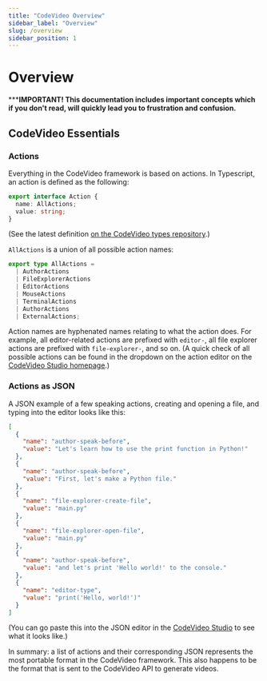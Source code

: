 ```yaml
---
title: "CodeVideo Overview"
sidebar_label: "Overview"
slug: /overview
sidebar_position: 1
---
```


# Overview

*****IMPORTANT! This documentation includes important concepts which if you don't read, will quickly lead you to frustration and confusion.**

## CodeVideo Essentials

### Actions

Everything in the CodeVideo framework is based on actions. In Typescript, an action is defined as the following:

```typescript
export interface Action {
  name: AllActions;
  value: string;
}
```

(See the latest definition [on the CodeVideo types repository](https://github.com/codevideo/codevideo-types/blob/main/src/interfaces/IAction.ts).)

`AllActions` is a union of all possible action names:


```typescript
export type AllActions =
  | AuthorActions
  | FileExplorerActions
  | EditorActions
  | MouseActions
  | TerminalActions
  | AuthorActions
  | ExternalActions;
```

Action names are hyphenated names relating to what the action does. For example, all editor-related actions are prefixed with `editor-`, all file explorer actions are prefixed with `file-explorer-`, and so on. (A quick check of all possible actions can be found in the dropdown on the action editor on the [CodeVideo Studio homepage](https://studio.codevideo.io).)

### Actions as JSON

A JSON example of a few speaking actions, creating and opening a file, and typing into the editor looks like this:

```json
[
  {
    "name": "author-speak-before",
    "value": "Let's learn how to use the print function in Python!"
  },
  {
    "name": "author-speak-before",
    "value": "First, let's make a Python file."
  },
  {
    "name": "file-explorer-create-file",
    "value": "main.py"
  },
  {
    "name": "file-explorer-open-file",
    "value": "main.py"
  },
  {
    "name": "author-speak-before",
    "value": "and let's print 'Hello world!' to the console."
  },
  {
    "name": "editor-type",
    "value": "print('Hello, world!')"
  }
]
```

(You can go paste this into the JSON editor in the [CodeVideo Studio](https://studio.codevideo.io) to see what it looks like.)

In summary: a list of actions and their corresponding JSON represents the most portable format in the CodeVideo framework. This also happens to be the format that is sent to the CodeVideo API to generate videos.